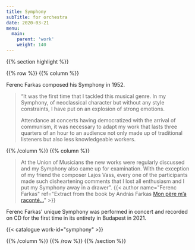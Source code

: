 ```yaml
---
title: Symphony
subTitle: for orchestra
date: 2020-03-21
menu:
  main:
    parent: 'work'
    weight: 140
---
```


{{% section highlight %}}

{{% row %}}
{{% column %}}

Ferenc Farkas composed his Symphony in 1952.

> “It was the first time that I tackled this musical genre.
> In my Symphony, of neoclassical character but without any style constraints,
> I have put on an explosion of strong emotions.
>
> Attendance at concerts having democratized with the arrival of communism,
> it was necessary to adapt my work that lasts three quarters of an hour to
> an audience not only made up of traditional listeners but also less
> knowledgeable workers.

{{% /column %}}
{{% column %}}

> At the Union of Musicians the new works were regularly discussed and my
> Symphony also came up for examination. With the exception of my friend
> the composer Lajos Vass, every one of the participants made such
> disheartening comments that I lost all enthusiasm and I put my Symphony
> away in a drawer”. 
> {{< author name="Ferenc Farkas" ref="Extract from the book by András Farkas [Mon père m’a raconté…](http://www.editions-delatour.com/fr/biographies-entretiens/3727-mon-pere-m-a-raconte-la-vie-du-compositeur-hongrois-ferenc-farkas-9782752103079.html)" >}}

Ferenc Farkas' unique Symphony was performed in concert and recorded on CD
for the first time in its entirety in Budapest in 2021.

{{< catalogue work-id="symphony" >}}

{{% /column %}}
{{% /row %}}
{{% /section %}}